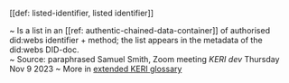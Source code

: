 [[def: listed-identifier, listed identifier]]

~ Is a list in an [[ref: authentic-chained-data-container]] of authorised did:webs identifier + method; the list appears in the metadata of the did:webs DID-doc.  
~ Source: paraphrased Samuel Smith, Zoom meeting _KERI dev_ Thursday Nov 9 2023
~ More in <a href="https://weboftrust.github.io/WOT-terms/docs/glossary/listed-identifier">extended KERI glossary</a>
